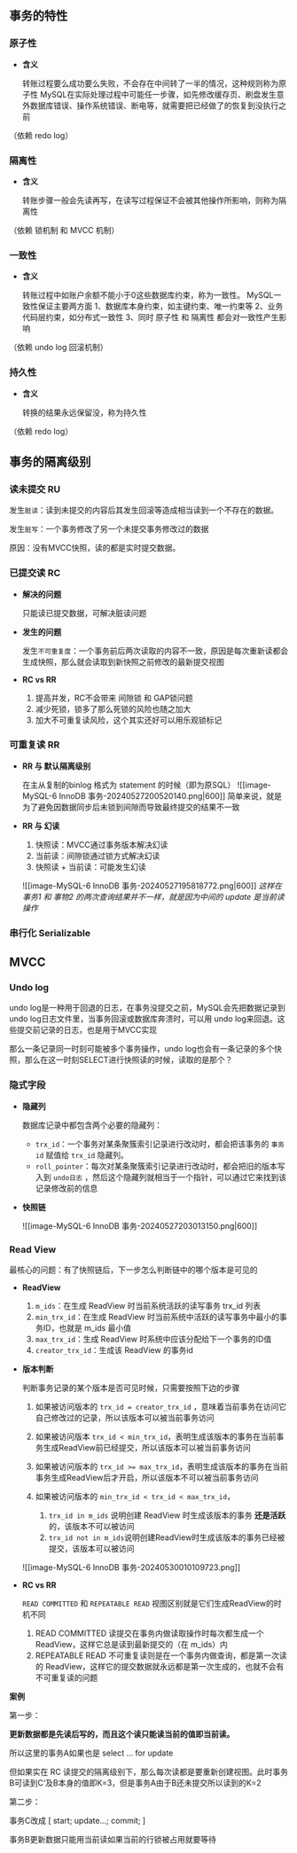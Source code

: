 ## 事务的特性

### 原子性

-  **含义**

	转账过程要么成功要么失败，不会存在中间转了一半的情况，这种规则称为原子性
	MySQL在实际处理过程中可能任一步骤，如先修改缓存页、刷盘发生意外数据库错误、操作系统错误、断电等，就需要把已经做了的恢复到没执行之前

（依赖 redo log）

### 隔离性

-  **含义**

	转账步骤一般会先读再写，在读写过程保证不会被其他操作所影响，则称为隔离性

（依赖 锁机制 和 MVCC 机制）

### 一致性

-  **含义**

	转账过程中如账户余额不能小于0这些数据库约束，称为一致性。
	MySQL一致性保证主要两方面
	1、数据库本身约束，如主键约束、唯一约束等
	2、业务代码层约束，如分布式一致性
	3、同时 原子性 和 隔离性 都会对一致性产生影响

（依赖 undo log 回滚机制）

### 持久性

-  **含义**

	转换的结果永远保留没，称为持久性

（依赖 redo log）

## 事务的隔离级别

### 读未提交 RU

发生`脏读`：读到未提交的内容后其发生回滚等造成相当读到一个不存在的数据。

发生`脏写`：一个事务修改了另一个未提交事务修改过的数据

原因：没有MVCC快照，读的都是实时提交数据。

### 已提交读 RC

-  **解决的问题**

	只能读已提交数据，可解决脏读问题

- **发生的问题**

	发生`不可重复度`：一个事务前后两次读取的内容不一致，原因是每次重新读都会生成快照，那么就会读取到新快照之前修改的最新提交视图

- **RC vs RR**

	1.  提高并发，RC不会带来 间隙锁 和 GAP锁问题
	2.  减少死锁，锁多了那么死锁的风险也随之加大
	3.  加大不可重复读风险，这个其实还好可以用乐观锁标记


### 可重复读 RR

-  **RR 与 默认隔离级别**

	在主从复制的binlog 格式为 statement 的时候（即为原SQL）
	![[image-MySQL-6 InnoDB 事务-20240527200520140.png|600]]
	简单来说，就是为了避免因数据同步后未锁到间隙而导致最终提交的结果不一致

- **RR 与 幻读**

	1.  快照读：MVCC通过事务版本解决幻读
	2.  当前读：间隙锁通过锁方式解决幻读
	3.  快照读 + 当前读：可能发生幻读
	
	![[image-MySQL-6 InnoDB 事务-20240527195818772.png|600]]
	*这样在事务1 和 事物2 的两次查询结果并不一样，就是因为中间的 update 是当前读操作*


### 串行化 Serializable



## MVCC


### Undo log

undo log是一种用于回退的日志，在事务没提交之前，MySQL会先把数据记录到undo log日志文件里，当事务回滚或数据库奔溃时，可以用 undo log来回退。这些提交前记录的日志，也是用于MVCC实现

那么一条记录同一时刻可能被多个事务操作，undo log也会有一条记录的多个快照，那么在这一时刻SELECT进行快照读的时候，读取的是那个？

### 隐式字段

-  **隐藏列**

	数据库记录中都包含两个必要的隐藏列：
	- `trx_id`：一个事务对某条聚簇索引记录进行改动时，都会把该事务的 `事务id` 赋值给 `trx_id` 隐藏列。
	- `roll_pointer`：每次对某条聚簇索引记录进行改动时，都会把旧的版本写入到 `undo日志` ，然后这个隐藏列就相当于一个指针，可以通过它来找到该记录修改前的信息

-  **快照链**

	![[image-MySQL-6 InnoDB 事务-20240527203013150.png|600]]


### Read View

最核心的问题：有了快照链后，下一步怎么判断链中的哪个版本是可见的

-  **ReadView**
  
	1. `m_ids`：在生成 ReadView 时当前系统活跃的读写事务 trx_id 列表
	2. `min_trx_id`：在生成 ReadView 时当前系统中活跃的读写事务中最小的事务ID，也就是 m_ids 最小值
	3. `max_trx_id`：生成 ReadView 时系统中应该分配给下一个事务的ID值
	4. `creator_trx_id`：生成该 ReadView 的事务id

-  **版本判断**

	判断事务记录的某个版本是否可见时候，只需要按照下边的步骤
	1.  如果被访问版本的 `trx_id = creator_trx_id` ，意味着当前事务在访问它自己修改过的记录，所以该版本可以被当前事务访问
	   
	2.  如果被访问版本 `trx_id < min_trx_id`，表明生成该版本的事务在当前事务生成ReadView前已经提交，所以该版本可以被当前事务访问
	   
	3.  如果被访问版本的 `trx_id >= max_trx_id`，表明生成该版本的事务在当前事务生成ReadView后才开启，所以该版本不可以被当前事务访问
	   
	4.  如果被访问版本的  `min_trx_id < trx_id < max_trx_id`，
		1. `trx_id in m_ids` 说明创建 ReadView 时生成该版本的事务 **还是活跃**的，该版本不可以被访问
		2. `trx_id not in m_ids`说明创建ReadView时生成该版本的事务已经被提交，该版本可以被访问

	![[image-MySQL-6 InnoDB 事务-20240530010109723.png]]


- **RC vs RR**

	`READ COMMITTED` 和 `REPEATABLE READ` 视图区别就是它们生成ReadView的时机不同
	1. READ COMMITTED 读提交在事务内做读取操作时每次都生成一个 ReadView，这样它总是读到最新提交的（在 m_ids）内
	2. REPEATABLE READ 不可重复读则是在一个事务内做查询，都是第一次读的 ReadView，这样它的提交数据就永远都是第一次生成的，也就不会有不可重复读的问题


**案例**

第一步：

**更新数据都是先读后写的，而且这个读只能读当前的值即当前读。**

所以这里的事务A如果也是 select ... for update

但如果实在 RC 读提交的隔离级别下，那么每次读都是要重新创建视图。此时事务B可读到C‘及B本身的值即K=3，但是事务A由于B还未提交所以读到的K=2

第二步：

事务C改成 [ start; update...; commit; ]

事务B更新数据只能用当前读如果当前的行锁被占用就要等待



